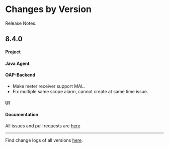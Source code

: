 Changes by Version
==================
Release Notes.

8.4.0
------------------
#### Project


#### Java Agent


#### OAP-Backend
* Make meter receiver support MAL.
* Fix multiple same scope alarm, cannot create at same time issue.

#### UI


#### Documentation


All issues and pull requests are [here](https://github.com/apache/skywalking/milestone/68?closed=1)

------------------
Find change logs of all versions [here](changes).
